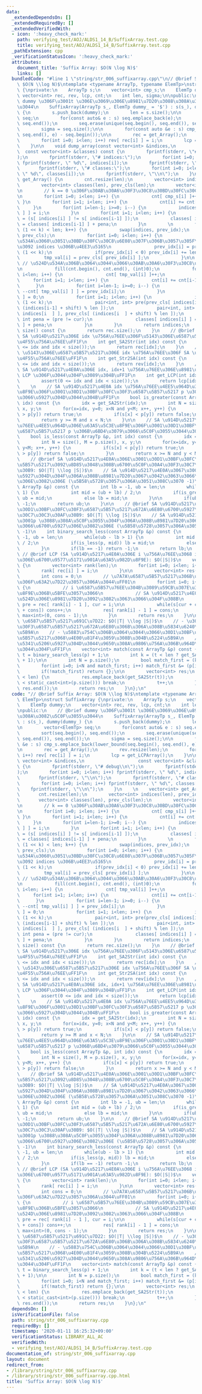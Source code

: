 ```yaml
---
data:
  _extendedDependsOn: []
  _extendedRequiredBy: []
  _extendedVerifiedWith:
  - icon: ':heavy_check_mark:'
    path: verifying_test/AOJ/ALDS1_14_B/SuffixArray.test.cpp
    title: verifying_test/AOJ/ALDS1_14_B/SuffixArray.test.cpp
  _pathExtension: cpp
  _verificationStatusIcon: ':heavy_check_mark:'
  attributes:
    document_title: 'Suffix Array: $O(N \log N)$'
    links: []
  bundledCode: "#line 1 \"string/str_006_suffixarray.cpp\"\n// @brief Suffix Array:\
    \ $O(N \\log N)$\ntemplate <typename ArrayTp, typename ElemTp>\nstruct SuffixArray\
    \ {\nprivate:\n    ArrayTp s;\n    vector<int> cmp_s;\n    ElemTp dummy;\n   \
    \ vector<int> rec, rev, lcp, cnt;\n    int len, sigma;\n\npublic:\n    // @brief\
    \ dummy \u306F\u3001t \u306E\u3069\u306E\u8981\u7D20\u3088\u308A\u3082\u5C0F\u3055\
    \u3044\n    SuffixArray(ArrayTp s_, ElemTp dummy_ = '$') : s(s_), dummy(dummy_)\
    \ {\n        s.push_back(dummy);\n        len = s.size();\n\n        vector<ElemTp>\
    \ seq;\n        for(const auto& e : s) seq.emplace_back(e);\n        sort(seq.begin(),\
    \ seq.end());\n        seq.erase(unique(seq.begin(), seq.end()), seq.end());\n\
    \        sigma = seq.size();\n\n        for(const auto &e : s) cmp_s.emplace_back(lower_bound(seq.begin(),\
    \ seq.end(), e) - seq.begin());\n\n        rec = get_Array();\n        rev.resize(len);\n\
    \        for(int i=0; i<len; i++) rev[ rec[i] ] = i;\n        lcp = get_LCPArray();\n\
    \    }\n\n    void dump_array(const vector<int> &indices,\n                  \
    \  const vector<int> &classes) const {\n        fprintf(stderr, \"# debug\\n\"\
    );\n        fprintf(stderr, \"# indices:\");\n        for(int i=0; i<len; i++)\
    \ fprintf(stderr, \" %d\", indices[i]);\n        fprintf(stderr, \"\\n\");\n \
    \       fprintf(stderr, \"# classes:\");\n        for(int i=0; i<len; i++) fprintf(stderr,\
    \ \" %d\", classes[i]);\n        fprintf(stderr, \"\\n\");\n    }\n    \n    vector<int>\
    \ get_Array() {\n        cnt.resize(len);\n        vector<int> indices(len), prev_idx(len);\n\
    \        vector<int> classes(len), prev_cls(len);\n        vector<int> tmp_val(len);\n\
    \n        // k == 0 \u306F\u30AB\u30A6\u30F3\u30C8\u30BD\u30FC\u30C8\u306E\u307F\
    \n        for(int i=0; i<len; i++) {\n            cnt[ cmp_s[i] ]++;\n       \
    \ }\n        for(int i=1; i<len; i++) {\n            cnt[i] += cnt[i-1];\n   \
    \     }\n        for(int i=len-1; i>=0; i--) {\n            indices[ --cnt[ cmp_s[i]\
    \ ] ] = i;\n        }\n        for(int i=1; i<len; i++) {\n            int pena\
    \ = (s[ indices[i] ] != s[ indices[i-1] ]);\n            classes[ indices[i] ]\
    \ = classes[ indices[i-1] ] + pena;\n        }\n        \n        for(int k=0;\
    \ (1 << k) < len; k++) {\n            swap(indices, prev_idx);\n            swap(classes,\
    \ prev_cls);\n            for(int i=0; i<len; i++) {\n                // \u5F8C\
    \u534A\u3060\u3051\u30BD\u30FC\u30C8\u6E08\u307F\u306B\u3057\u305F\u3082\u306E\
    \u3092 indices \u306B\u4EE3\u5165\n                prev_idx[i] = prev_idx[i] -\
    \ (1 << k);\n                if(prev_idx[i] < 0) prev_idx[i] += len;\n       \
    \         tmp_val[i] = prev_cls[ prev_idx[i] ];\n            }\n\n           \
    \ // \u524D\u534A\u306B\u3064\u3044\u3066\u30AB\u30A6\u30F3\u30C8\u30BD\u30FC\u30C8\
    \n            fill(cnt.begin(), cnt.end(), (int)0);\n            for(int i=0;\
    \ i<len; i++) {\n                cnt[ tmp_val[i] ]++;\n            }\n       \
    \     for(int i=1; i<len; i++) {\n                cnt[i] += cnt[i-1];\n      \
    \      }\n            for(int i=len-1; i>=0; i--) {\n                indices[\
    \ --cnt[ tmp_val[i] ] ] = prev_idx[i];\n            }\n            classes[ indices[0]\
    \ ] = 0;\n            for(int i=1; i<len; i++) {\n                int shift =\
    \ (1 << k);\n                pair<int, int> pre(prev_cls[ indices[i-1] ], prev_cls[\
    \ (indices[i-1] + shift) % len ]);\n                pair<int, int> cur(prev_cls[\
    \ indices[i  ] ], prev_cls[ (indices[i  ] + shift) % len ]);\n               \
    \ int pena = (pre != cur);\n                classes[ indices[i] ] = classes[ indices[i-1]\
    \ ] + pena;\n            }\n        }\n        return indices;\n    }\n\n    int\
    \ size() const {\n        return rec.size();\n    }\n    // @brief get_SA2Str:\
    \ SA \u914D\u5217\u306E idx \u756A\u76EE\u306F\u5143\u306E\u6587\u5B57\u5217\u306E\
    \u4F55\u756A\u76EE\uFF1F\n    int get_SA2Str(int idx) const {\n        assert(0\
    \ <= idx and idx < size());\n        return rec[idx];\n    }\n    // @brief get_Str2SA:\
    \ \u5143\u306E\u6587\u5B57\u5217\u306E idx \u756A\u76EE\u306F SA \u914D\u5217\u306E\
    \u4F55\u756A\u76EE\uFF1F\n    int get_Str2SA(int idx) const {\n        assert(0\
    \ <= idx and idx < size());\n        return rev[idx];\n    }\n    // @brief get_LCP:\
    \ SA \u914D\u5217\u4E0A\u306E idx, idx+1 \u756A\u76EE\u306E\u8981\u7D20\u306E\
    \ LCP \u306F\u3044\u304F\u3089\u304B\uFF1F\n    int get_LCP(int idx) const {\n\
    \        assert(0 <= idx and idx < size());\n        return lcp[idx];\n    }\n\
    \    \n    // SA \u914D\u5217\u4E0A idx \u756A\u76EE\u4EE5\u964D\u306E\u63A5\u5C3E\
    \u8F9E\u306F\u3001\u30D1\u30BF\u30FC\u30F3\u6587\u5B57\u5217 p \u306B\u6BD4\u3079\
    \u3066\u5927\u304D\u3044\u304B\uFF1F\n    bool is_greater(const ArrayTp &p, int\
    \ idx) const {\n        idx = get_SA2Str(idx);\n        int N = size(), M = p.size(),\
    \ x, y;\n        for(x=idx, y=0; x<N and y<M; x++, y++) {\n            if(s[x]\
    \ > p[y]) return true;\n            if(s[x] < p[y]) return false;\n        }\n\
    \        return y >= M and x < N;\n    }\n\n    // SA \u914D\u5217\u4E0A idx \u756A\
    \u76EE\u4EE5\u964D\u306E\u63A5\u5C3E\u8F9E\u306F\u3001\u30D1\u30BF\u30FC\u30F3\
    \u6587\u5B57\u5217 p \u306B\u6BD4\u3079\u3066\u5C0F\u3055\u3044\u304B\uFF1F\n\
    \    bool is_less(const ArrayTp &p, int idx) const {\n        idx = get_SA2Str(idx);\n\
    \        int N = size(), M = p.size(), x, y;\n        for(x=idx, y=0; x<N and\
    \ y<M; x++, y++) {\n            if(s[x] < p[y]) return true;\n            if(s[x]\
    \ > p[y]) return false;\n        }\n        return x >= N and y < M;\n    }\n\n\
    \    // @brief SA \u914D\u5217\u4E0A\u306E\u3001\u30D1\u30BF\u30FC\u30F3\u6587\
    \u5B57\u5217\u3092\u8D85\u3048\u308B\u6700\u5C0F\u30A4\u30F3\u30C7\u30C3\u30AF\
    \u30B9: $O(|T| \\log |S|)$\n    // SA \u914D\u5217\u4E0A\u3067\u3001p \u3088\u308A\
    \u5927\u304D\u304F\u306A\u308B\u8981\u7D20\u3067\u3042\u3063\u3066\u6700\u5C0F\
    \u306E\u3082\u306E (\u5B58\u5728\u3057\u306A\u3051\u308C\u3070 -1)\n    int binary_search_greater(const\
    \ ArrayTp &p) const {\n        int lb = -1, ub = len;\n        while(ub - lb >\
    \ 1) {\n            int mid = (ub + lb) / 2;\n            if(is_greater(p, mid))\
    \ ub = mid;\n            else lb = mid;\n        }\n\n        if(ub == len) return\
    \ -1;\n        return ub;\n    }\n\n    // @brief SA \u914D\u5217\u4E0A\u306E\u3001\
    \u30D1\u30BF\u30FC\u30F3\u6587\u5B57\u5217\u672A\u6E80\u6700\u5927\u30A4\u30F3\
    \u30C7\u30C3\u30AF\u30B9: $O(|T| \\log |S|)$\n    // SA \u914D\u5217\u4E0A\u3067\
    \u3001p \u3088\u308A\u5C0F\u3055\u304F\u306A\u308B\u8981\u7D20\u3067\u3042\u3063\
    \u3066\u6700\u5927\u306E\u3082\u306E (\u5B58\u5728\u3057\u306A\u3051\u308C\u3070\
    \ -1)\n    int binary_search_less(const ArrayTp &p) const {\n        int lb =\
    \ -1, ub = len;\n        while(ub - lb > 1) {\n            int mid = (ub + lb)\
    \ / 2;\n            if(is_less(p, mid)) lb = mid;\n            else ub = mid;\n\
    \        }\n        if(lb == -1) return -1;\n        return lb;\n    }\n\n   \
    \ // @brief LCP (SA \u914D\u5217\u4E0A\u306E i \u756A\u76EE\u3068 i+1 \u756A\u76EE\
    \u306E\u6700\u9577\u5171\u901A\u63A5\u982D\u8F9E): $O(|S|)$\n    vector<int> get_LCPArray()\
    \ {\n        vector<int> rank(len);\n        for(int i=0; i<len; i++) {\n    \
    \        rank[ rec[i] ] = i;\n        }\n\n        vector<int> res(len, -1);\n\
    \        int cons = 0;\n        // \u7A7A\u6587\u5B57\u5217\u306B\u95A2\u3057\u3066\
    \u306F\u63A2\u7D22\u3057\u306A\u3044\uFF01\n        for(int i=0; i+1<len; i++)\
    \ {\n            // i \u6587\u5B57\u76EE\u304B\u3089\u59CB\u307E\u308B\u63A5\u5C3E\
    \u8F9E\u306B\u5BFE\u3057\u3066\n            // SA \u914D\u5217\u4E0A\u3067\u76F4\
    \u524D\u306E\u8981\u7D20\u3092\u3082\u3063\u3066\u304F\u308B\n            int\
    \ pre = rec[ rank[i] - 1 ], cur = i;\n\n            while(s[cur + cons] == s[pre\
    \ + cons]) cons++;\n            res[ rank[i] - 1 ] = cons;\n            cons =\
    \ max<int>(0, cons - 1);\n        }\n        return res;\n    }\n\n    // @brief\
    \ \u6587\u5B57\u5217\u691C\u7D22: $O(|T| \\log |S|)$\n    // - \u30D1\u30BF\u30FC\
    \u30F3\u6587\u5B57\u5217\u672A\u6E80\u306B\u306A\u308B\u5834\u6240\u3092\u7279\
    \u5B9A\n    // - \u5883\u754C\u306B\u3064\u3044\u3066\u30D1\u30BF\u30FC\u30F3\u6587\
    \u5B57\u5217\u3068\u4E00\u81F4\u3059\u308B\u304B\u5224\u5B9A\n    // - LCP \u304C\
    \u5341\u5206\u5927\u304D\u3044\u9650\u308A\u9806\u756A\u306B\u964D\u308A\u3066\
    \u3044\u304F\uFF1F\n    vector<int> match(const ArrayTp &p) const {\n        int\
    \ t = binary_search_less(p) + 1;\n        int k = (t < len ? get_SA2Str(t) : len\
    \ + 1);\n\n        int N = p.size();\n        bool match_first = (k+N <= len);\n\
    \        for(int i=0; i<N and match_first; i++) match_first &= (p[i] == s[k+i]);\n\
    \        if(!match_first) return {};\n\n        vector<int> res;\n        while(t\
    \ < len) {\n            res.emplace_back(get_SA2Str(t));\n            if(get_LCP(t)\
    \ < static_cast<int>(p.size())) break;\n            t++;\n        }\n        sort(res.begin(),\
    \ res.end());\n        return res;\n    }\n};\n"
  code: "// @brief Suffix Array: $O(N \\log N)$\ntemplate <typename ArrayTp, typename\
    \ ElemTp>\nstruct SuffixArray {\nprivate:\n    ArrayTp s;\n    vector<int> cmp_s;\n\
    \    ElemTp dummy;\n    vector<int> rec, rev, lcp, cnt;\n    int len, sigma;\n\
    \npublic:\n    // @brief dummy \u306F\u3001t \u306E\u3069\u306E\u8981\u7D20\u3088\
    \u308A\u3082\u5C0F\u3055\u3044\n    SuffixArray(ArrayTp s_, ElemTp dummy_ = '$')\
    \ : s(s_), dummy(dummy_) {\n        s.push_back(dummy);\n        len = s.size();\n\
    \n        vector<ElemTp> seq;\n        for(const auto& e : s) seq.emplace_back(e);\n\
    \        sort(seq.begin(), seq.end());\n        seq.erase(unique(seq.begin(),\
    \ seq.end()), seq.end());\n        sigma = seq.size();\n\n        for(const auto\
    \ &e : s) cmp_s.emplace_back(lower_bound(seq.begin(), seq.end(), e) - seq.begin());\n\
    \n        rec = get_Array();\n        rev.resize(len);\n        for(int i=0; i<len;\
    \ i++) rev[ rec[i] ] = i;\n        lcp = get_LCPArray();\n    }\n\n    void dump_array(const\
    \ vector<int> &indices,\n                    const vector<int> &classes) const\
    \ {\n        fprintf(stderr, \"# debug\\n\");\n        fprintf(stderr, \"# indices:\"\
    );\n        for(int i=0; i<len; i++) fprintf(stderr, \" %d\", indices[i]);\n \
    \       fprintf(stderr, \"\\n\");\n        fprintf(stderr, \"# classes:\");\n\
    \        for(int i=0; i<len; i++) fprintf(stderr, \" %d\", classes[i]);\n    \
    \    fprintf(stderr, \"\\n\");\n    }\n    \n    vector<int> get_Array() {\n \
    \       cnt.resize(len);\n        vector<int> indices(len), prev_idx(len);\n \
    \       vector<int> classes(len), prev_cls(len);\n        vector<int> tmp_val(len);\n\
    \n        // k == 0 \u306F\u30AB\u30A6\u30F3\u30C8\u30BD\u30FC\u30C8\u306E\u307F\
    \n        for(int i=0; i<len; i++) {\n            cnt[ cmp_s[i] ]++;\n       \
    \ }\n        for(int i=1; i<len; i++) {\n            cnt[i] += cnt[i-1];\n   \
    \     }\n        for(int i=len-1; i>=0; i--) {\n            indices[ --cnt[ cmp_s[i]\
    \ ] ] = i;\n        }\n        for(int i=1; i<len; i++) {\n            int pena\
    \ = (s[ indices[i] ] != s[ indices[i-1] ]);\n            classes[ indices[i] ]\
    \ = classes[ indices[i-1] ] + pena;\n        }\n        \n        for(int k=0;\
    \ (1 << k) < len; k++) {\n            swap(indices, prev_idx);\n            swap(classes,\
    \ prev_cls);\n            for(int i=0; i<len; i++) {\n                // \u5F8C\
    \u534A\u3060\u3051\u30BD\u30FC\u30C8\u6E08\u307F\u306B\u3057\u305F\u3082\u306E\
    \u3092 indices \u306B\u4EE3\u5165\n                prev_idx[i] = prev_idx[i] -\
    \ (1 << k);\n                if(prev_idx[i] < 0) prev_idx[i] += len;\n       \
    \         tmp_val[i] = prev_cls[ prev_idx[i] ];\n            }\n\n           \
    \ // \u524D\u534A\u306B\u3064\u3044\u3066\u30AB\u30A6\u30F3\u30C8\u30BD\u30FC\u30C8\
    \n            fill(cnt.begin(), cnt.end(), (int)0);\n            for(int i=0;\
    \ i<len; i++) {\n                cnt[ tmp_val[i] ]++;\n            }\n       \
    \     for(int i=1; i<len; i++) {\n                cnt[i] += cnt[i-1];\n      \
    \      }\n            for(int i=len-1; i>=0; i--) {\n                indices[\
    \ --cnt[ tmp_val[i] ] ] = prev_idx[i];\n            }\n            classes[ indices[0]\
    \ ] = 0;\n            for(int i=1; i<len; i++) {\n                int shift =\
    \ (1 << k);\n                pair<int, int> pre(prev_cls[ indices[i-1] ], prev_cls[\
    \ (indices[i-1] + shift) % len ]);\n                pair<int, int> cur(prev_cls[\
    \ indices[i  ] ], prev_cls[ (indices[i  ] + shift) % len ]);\n               \
    \ int pena = (pre != cur);\n                classes[ indices[i] ] = classes[ indices[i-1]\
    \ ] + pena;\n            }\n        }\n        return indices;\n    }\n\n    int\
    \ size() const {\n        return rec.size();\n    }\n    // @brief get_SA2Str:\
    \ SA \u914D\u5217\u306E idx \u756A\u76EE\u306F\u5143\u306E\u6587\u5B57\u5217\u306E\
    \u4F55\u756A\u76EE\uFF1F\n    int get_SA2Str(int idx) const {\n        assert(0\
    \ <= idx and idx < size());\n        return rec[idx];\n    }\n    // @brief get_Str2SA:\
    \ \u5143\u306E\u6587\u5B57\u5217\u306E idx \u756A\u76EE\u306F SA \u914D\u5217\u306E\
    \u4F55\u756A\u76EE\uFF1F\n    int get_Str2SA(int idx) const {\n        assert(0\
    \ <= idx and idx < size());\n        return rev[idx];\n    }\n    // @brief get_LCP:\
    \ SA \u914D\u5217\u4E0A\u306E idx, idx+1 \u756A\u76EE\u306E\u8981\u7D20\u306E\
    \ LCP \u306F\u3044\u304F\u3089\u304B\uFF1F\n    int get_LCP(int idx) const {\n\
    \        assert(0 <= idx and idx < size());\n        return lcp[idx];\n    }\n\
    \    \n    // SA \u914D\u5217\u4E0A idx \u756A\u76EE\u4EE5\u964D\u306E\u63A5\u5C3E\
    \u8F9E\u306F\u3001\u30D1\u30BF\u30FC\u30F3\u6587\u5B57\u5217 p \u306B\u6BD4\u3079\
    \u3066\u5927\u304D\u3044\u304B\uFF1F\n    bool is_greater(const ArrayTp &p, int\
    \ idx) const {\n        idx = get_SA2Str(idx);\n        int N = size(), M = p.size(),\
    \ x, y;\n        for(x=idx, y=0; x<N and y<M; x++, y++) {\n            if(s[x]\
    \ > p[y]) return true;\n            if(s[x] < p[y]) return false;\n        }\n\
    \        return y >= M and x < N;\n    }\n\n    // SA \u914D\u5217\u4E0A idx \u756A\
    \u76EE\u4EE5\u964D\u306E\u63A5\u5C3E\u8F9E\u306F\u3001\u30D1\u30BF\u30FC\u30F3\
    \u6587\u5B57\u5217 p \u306B\u6BD4\u3079\u3066\u5C0F\u3055\u3044\u304B\uFF1F\n\
    \    bool is_less(const ArrayTp &p, int idx) const {\n        idx = get_SA2Str(idx);\n\
    \        int N = size(), M = p.size(), x, y;\n        for(x=idx, y=0; x<N and\
    \ y<M; x++, y++) {\n            if(s[x] < p[y]) return true;\n            if(s[x]\
    \ > p[y]) return false;\n        }\n        return x >= N and y < M;\n    }\n\n\
    \    // @brief SA \u914D\u5217\u4E0A\u306E\u3001\u30D1\u30BF\u30FC\u30F3\u6587\
    \u5B57\u5217\u3092\u8D85\u3048\u308B\u6700\u5C0F\u30A4\u30F3\u30C7\u30C3\u30AF\
    \u30B9: $O(|T| \\log |S|)$\n    // SA \u914D\u5217\u4E0A\u3067\u3001p \u3088\u308A\
    \u5927\u304D\u304F\u306A\u308B\u8981\u7D20\u3067\u3042\u3063\u3066\u6700\u5C0F\
    \u306E\u3082\u306E (\u5B58\u5728\u3057\u306A\u3051\u308C\u3070 -1)\n    int binary_search_greater(const\
    \ ArrayTp &p) const {\n        int lb = -1, ub = len;\n        while(ub - lb >\
    \ 1) {\n            int mid = (ub + lb) / 2;\n            if(is_greater(p, mid))\
    \ ub = mid;\n            else lb = mid;\n        }\n\n        if(ub == len) return\
    \ -1;\n        return ub;\n    }\n\n    // @brief SA \u914D\u5217\u4E0A\u306E\u3001\
    \u30D1\u30BF\u30FC\u30F3\u6587\u5B57\u5217\u672A\u6E80\u6700\u5927\u30A4\u30F3\
    \u30C7\u30C3\u30AF\u30B9: $O(|T| \\log |S|)$\n    // SA \u914D\u5217\u4E0A\u3067\
    \u3001p \u3088\u308A\u5C0F\u3055\u304F\u306A\u308B\u8981\u7D20\u3067\u3042\u3063\
    \u3066\u6700\u5927\u306E\u3082\u306E (\u5B58\u5728\u3057\u306A\u3051\u308C\u3070\
    \ -1)\n    int binary_search_less(const ArrayTp &p) const {\n        int lb =\
    \ -1, ub = len;\n        while(ub - lb > 1) {\n            int mid = (ub + lb)\
    \ / 2;\n            if(is_less(p, mid)) lb = mid;\n            else ub = mid;\n\
    \        }\n        if(lb == -1) return -1;\n        return lb;\n    }\n\n   \
    \ // @brief LCP (SA \u914D\u5217\u4E0A\u306E i \u756A\u76EE\u3068 i+1 \u756A\u76EE\
    \u306E\u6700\u9577\u5171\u901A\u63A5\u982D\u8F9E): $O(|S|)$\n    vector<int> get_LCPArray()\
    \ {\n        vector<int> rank(len);\n        for(int i=0; i<len; i++) {\n    \
    \        rank[ rec[i] ] = i;\n        }\n\n        vector<int> res(len, -1);\n\
    \        int cons = 0;\n        // \u7A7A\u6587\u5B57\u5217\u306B\u95A2\u3057\u3066\
    \u306F\u63A2\u7D22\u3057\u306A\u3044\uFF01\n        for(int i=0; i+1<len; i++)\
    \ {\n            // i \u6587\u5B57\u76EE\u304B\u3089\u59CB\u307E\u308B\u63A5\u5C3E\
    \u8F9E\u306B\u5BFE\u3057\u3066\n            // SA \u914D\u5217\u4E0A\u3067\u76F4\
    \u524D\u306E\u8981\u7D20\u3092\u3082\u3063\u3066\u304F\u308B\n            int\
    \ pre = rec[ rank[i] - 1 ], cur = i;\n\n            while(s[cur + cons] == s[pre\
    \ + cons]) cons++;\n            res[ rank[i] - 1 ] = cons;\n            cons =\
    \ max<int>(0, cons - 1);\n        }\n        return res;\n    }\n\n    // @brief\
    \ \u6587\u5B57\u5217\u691C\u7D22: $O(|T| \\log |S|)$\n    // - \u30D1\u30BF\u30FC\
    \u30F3\u6587\u5B57\u5217\u672A\u6E80\u306B\u306A\u308B\u5834\u6240\u3092\u7279\
    \u5B9A\n    // - \u5883\u754C\u306B\u3064\u3044\u3066\u30D1\u30BF\u30FC\u30F3\u6587\
    \u5B57\u5217\u3068\u4E00\u81F4\u3059\u308B\u304B\u5224\u5B9A\n    // - LCP \u304C\
    \u5341\u5206\u5927\u304D\u3044\u9650\u308A\u9806\u756A\u306B\u964D\u308A\u3066\
    \u3044\u304F\uFF1F\n    vector<int> match(const ArrayTp &p) const {\n        int\
    \ t = binary_search_less(p) + 1;\n        int k = (t < len ? get_SA2Str(t) : len\
    \ + 1);\n\n        int N = p.size();\n        bool match_first = (k+N <= len);\n\
    \        for(int i=0; i<N and match_first; i++) match_first &= (p[i] == s[k+i]);\n\
    \        if(!match_first) return {};\n\n        vector<int> res;\n        while(t\
    \ < len) {\n            res.emplace_back(get_SA2Str(t));\n            if(get_LCP(t)\
    \ < static_cast<int>(p.size())) break;\n            t++;\n        }\n        sort(res.begin(),\
    \ res.end());\n        return res;\n    }\n};\n"
  dependsOn: []
  isVerificationFile: false
  path: string/str_006_suffixarray.cpp
  requiredBy: []
  timestamp: '2020-01-11 16:25:32+09:00'
  verificationStatus: LIBRARY_ALL_AC
  verifiedWith:
  - verifying_test/AOJ/ALDS1_14_B/SuffixArray.test.cpp
documentation_of: string/str_006_suffixarray.cpp
layout: document
redirect_from:
- /library/string/str_006_suffixarray.cpp
- /library/string/str_006_suffixarray.cpp.html
title: 'Suffix Array: $O(N \log N)$'
---
```

